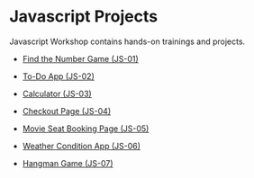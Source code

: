 # Javascript Projects

Javascript Workshop contains hands-on trainings and projects.

- [Find the Number Game (JS-01)](./001-%20Find%20the%20Number%20Game%20(JS-01)/README.md)

- [To-Do App (JS-02)](./002%20-%20To-Do-App%20(JS-02)/README.md)

- [Calculator (JS-03)](./003%20-%20Ios-Calculator%20(JS-03)/README.md)

- [Checkout Page (JS-04)](./004-%20Checkout_Page%20(JS-04)/README.md)

- [Movie Seat Booking Page (JS-05)](./005%20-%20Movie_Seat_Booking_App(JS-05)/README.md)

- [Weather Condition App (JS-06)](./006%20-%20Weather_Condition_App(JS-06)/README.md)

- [Hangman Game (JS-07)](./006%20-%20Hangman-game%20(JS-07)/README.md)
